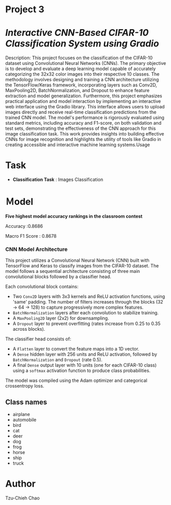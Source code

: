 # Project 3

# ***Interactive CNN-Based CIFAR-10 Classification System using Gradio***

Description: This project focuses on the classification of the CIFAR-10 dataset using Convolutional Neural Networks (CNNs). The primary objective is to develop and evaluate a deep learning model capable of accurately categorizing the 32x32 color images into their respective 10 classes. The methodology involves designing and training a CNN architecture utilizing the TensorFlow/Keras framework, incorporating layers such as Conv2D, MaxPooling2D, BatchNormalization, and Dropout to enhance feature extraction and model generalization. Furthermore, this project emphasizes practical application and model interaction by implementing an interactive web interface using the Gradio library. This interface allows users to upload images directly and receive real-time classification predictions from the trained CNN model. The model's performance is rigorously evaluated using standard metrics, including accuracy and F1-score, on both validation and test sets, demonstrating the effectiveness of the CNN approach for this image classification task. This work provides insights into building effective CNNs for image recognition and highlights the utility of tools like Gradio in creating accessible and interactive machine learning systems.Usage

# Task

* **Classification Task** : Images Classification

# **Ｍodel**

**Five highest model accuracy rankings in the classroom contest**

Accuracy :0.8686

Macro F1 Score : 0.8678

### **CNN Model Architecture**

This project utilizes a Convolutional Neural Network (CNN) built with TensorFlow and Keras to classify images from the CIFAR-10 dataset. The model follows a sequential architecture consisting of three main convolutional blocks followed by a classifier head.

Each convolutional block contains:

* Two `Conv2D` layers with 3x3 kernels and ReLU activation functions, using 'same' padding. The number of filters increases through the blocks (32 -> 64 -> 128) to capture progressively more complex features.
* `BatchNormalization` layers after each convolution to stabilize training.
* A `MaxPooling2D` layer (2x2) for downsampling.
* A `Dropout` layer to prevent overfitting (rates increase from 0.25 to 0.35 across blocks).

The classifier head consists of:

* A `Flatten` layer to convert the feature maps into a 1D vector.
* A `Dense` hidden layer with 256 units and ReLU activation, followed by `BatchNormalization` and `Dropout` (rate 0.5).
* A final `Dense` output layer with 10 units (one for each CIFAR-10 class) using a `softmax` activation function to produce class probabilities.

The model was compiled using the Adam optimizer and categorical crossentropy loss.



##  Class names

* airplane
* automobile
* bird
* cat
* deer
* dog
* frog
* horse
* ship
* truck

# Author

Tzu-Chieh Chao
